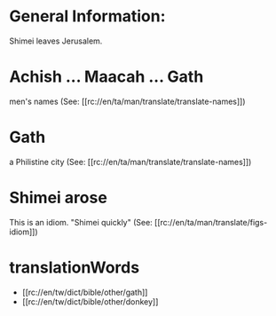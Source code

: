 # General Information:

Shimei leaves Jerusalem.

# Achish ... Maacah ... Gath

men's names (See: [[rc://en/ta/man/translate/translate-names]])

# Gath

a Philistine city (See: [[rc://en/ta/man/translate/translate-names]])

# Shimei arose

This is an idiom. "Shimei quickly" (See: [[rc://en/ta/man/translate/figs-idiom]])

# translationWords

* [[rc://en/tw/dict/bible/other/gath]]
* [[rc://en/tw/dict/bible/other/donkey]]